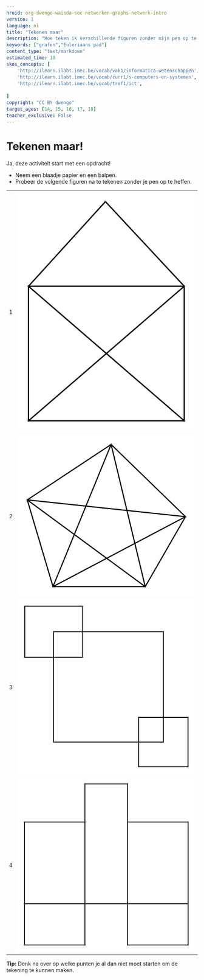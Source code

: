```yaml
---
hruid: org-dwengo-waisda-soc-netwerken-graphs-netwerk-intro
version: 1
language: nl
title: "Tekenen maar"
description: "Hoe teken ik verschillende figuren zonder mijn pen op te heffen?"
keywords: ["grafen","Euleriaans pad"]
content_type: "text/markdown"
estimated_time: 10
skos_concepts: [
    'http://ilearn.ilabt.imec.be/vocab/vak1/informatica-wetenschappen', 
    'http://ilearn.ilabt.imec.be/vocab/curr1/s-computers-en-systemen',
    'http://ilearn.ilabt.imec.be/vocab/tref1/ict',

]
copyright: "CC BY dwengo"
target_ages: [14, 15, 16, 17, 18]
teacher_exclusive: False
---
```


# Tekenen maar!

Ja, deze activiteit start met een opdracht! 
- Neem een blaadje papier en een balpen. 
- Probeer de volgende figuren na te tekenen zonder je pen op te heffen.

|  |  |
|-|:-:|
| 1 | ![](img/euler1.svg) |
| 2 | ![](img/euler2.svg) |
| 3 | ![](img/euler3.svg) |
| 4 | ![](img/euler4.svg) |

**Tip:** Denk na over op welke punten je al dan niet moet starten om de tekening te kunnen maken.


